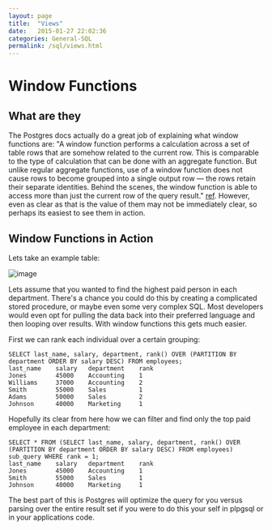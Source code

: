 ```yaml
---
layout: page
title:  "Views"
date:   2015-01-27 22:02:36
categories: General-SQL
permalink: /sql/views.html
---
```


Window Functions
================

What are they
-------------

The Postgres docs actually do a great job of explaining what window
functions are: "A window function performs a calculation across a set of
table rows that are somehow related to the current row. This is
comparable to the type of calculation that can be done with an aggregate
function. But unlike regular aggregate functions, use of a window
function does not cause rows to become grouped into a single output row
— the rows retain their separate identities. Behind the scenes, the
window function is able to access more than just the current row of the
query result."
[ref](http://www.postgresql.org/docs/9.1/static/tutorial-window.html).
However, even as clear as that is the value of them may not be
immediately clear, so perhaps its easiest to see them in action.

Window Functions in Action
--------------------------

Lets take an example table:

![image](http://f.cl.ly/items/3U200N113O2U2g1j2g3V/Untitled%202-3.png)

Lets assume that you wanted to find the highest paid person in each
department. There's a chance you could do this by creating a complicated
stored procedure, or maybe even some very complex SQL. Most developers
would even opt for pulling the data back into their preferred language
and then looping over results. With window functions this gets much
easier.

First we can rank each individual over a certain grouping:

~~~~ {.sourceCode .sql}
SELECT last_name, salary, department, rank() OVER (PARTITION BY department ORDER BY salary DESC) FROM employees;
last_name    salary   department    rank
Jones        45000    Accounting    1
Williams     37000    Accounting    2
Smith        55000    Sales         1
Adams        50000    Sales         2
Johnson      40000    Marketing     1
~~~~

Hopefully its clear from here how we can filter and find only the top
paid employee in each department:

~~~~ {.sourceCode .sql}
SELECT * FROM (SELECT last_name, salary, department, rank() OVER (PARTITION BY department ORDER BY salary DESC) FROM employees) sub_query WHERE rank = 1;
last_name    salary   department    rank
Jones        45000    Accounting    1
Smith        55000    Sales         1
Johnson      40000    Marketing     1
~~~~

The best part of this is Postgres will optimize the query for you versus
parsing over the entire result set if you were to do this your self in
plpgsql or in your applications code.
